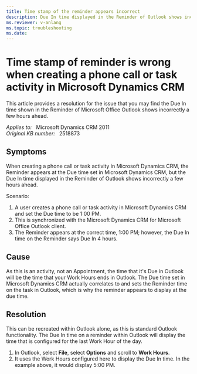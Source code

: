 ```yaml
---
title: Time stamp of the reminder appears incorrect
description: Due In time displayed in the Reminder of Outlook shows incorrectly a few hours ahead. Provides a resolution.
ms.reviewer: v-anlang
ms.topic: troubleshooting
ms.date: 
---
```

# Time stamp of reminder is wrong when creating a phone call or task activity in Microsoft Dynamics CRM

This article provides a resolution for the issue that you may find the Due In time shown in the Reminder of Microsoft Office Outlook shows incorrectly a few hours ahead.

_Applies to:_ &nbsp; Microsoft Dynamics CRM 2011  
_Original KB number:_ &nbsp; 2518873

## Symptoms

When creating a phone call or task activity in Microsoft Dynamics CRM, the Reminder appears at the Due time set in Microsoft Dynamics CRM, but the Due In time displayed in the Reminder of Outlook shows incorrectly a few hours ahead.

Scenario:

1. A user creates a phone call or task activity in Microsoft Dynamics CRM and set the Due time to be 1:00 PM.
2. This is synchronized with the Microsoft Dynamics CRM for Microsoft Office Outlook client.
3. The Reminder appears at the correct time, 1:00 PM; however, the Due In time on the Reminder says Due In 4 hours.

## Cause

As this is an activity, not an Appointment, the time that it's Due in Outlook will be the time that your Work Hours ends in Outlook. The Due time set in Microsoft Dynamics CRM actually correlates to and sets the Reminder time on the task in Outlook, which is why the reminder appears to display at the due time.

## Resolution

This can be recreated within Outlook alone, as this is standard Outlook functionality. The Due In time on a reminder within Outlook will display the time that is configured for the last Work Hour of the day.

1. In Outlook, select **File**, select **Options** and scroll to **Work Hours**.
2. It uses the Work Hours configured here to display the Due In time. In the example above, it would display 5:00 PM.
